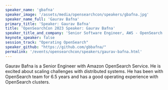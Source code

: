 ```yaml
---
speaker_name: 'gbafna'
speaker_image: '/assets/media/opensearchcon/speakers/gbafna.jpg'
speaker_name_full: 'Gaurav Bafna'
primary_title: 'Speaker: Gaurav Bafna'
title: 'OpenSearchCon 2023 Speaker: Gaurav Bafna'
speaker_title_and_company: 'Senior Software Engineer, AWS - OpenSearch'
keynote_speaker: false
session_track: "Operating OpenSearch"
speaker_github: "https://github.com/gbbafna/"
permalink: '/events/opensearchcon/speakers/gaurav-bafna.html'
---
```

Gaurav Bafna is a Senior Engineer with Amazon OpenSearch Service. He is excited about scaling challenges with distributed systems. He has been with OpenSearch team for 6.5 years and has a good operating experience with OpenSearch clusters.

